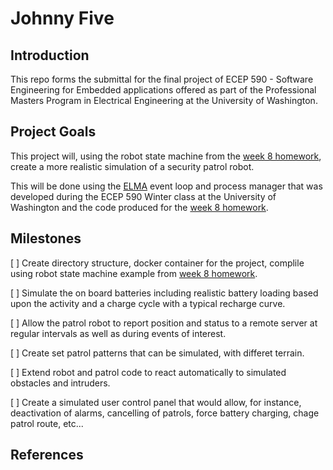 # Johnny Five
## Introduction
This repo forms the submittal for the final project of ECEP 590 - Software Engineering for Embedded applications offered as part of the Professional Masters Program in Electrical Engineering at the University of Washington.

## Project Goals
This project will, using the robot state machine from the [week 8 homework](https://github.com/klavins/ECEP520/tree/master/week_7 "ECEP520 Week 8"), create a more realistic simulation of a security patrol robot.

This will be done using the [ELMA](http://klavinslab.org/elma/ "Elma Main Page") event loop and process manager that was developed during the ECEP 590 Winter class at the University of Washington and the code produced for the [week 8 homework](https://github.com/klavins/ECEP520/tree/master/week_7 "ECEP520 Week 8").




## Milestones
[ ] Create directory structure, docker container for the project, complile using robot state machine example from [week 8 homework](https://github.com/klavins/ECEP520/tree/master/week_7 "ECEP520 Week 8").

[ ] Simulate the on board batteries including realistic battery loading based upon the activity and a charge cycle with a typical recharge curve.

[ ] Allow the patrol robot to report position and status to a remote server at regular intervals as well as during events of interest.

[ ] Create set patrol patterns that can be simulated, with differet terrain.

[ ] Extend robot and patrol code to react automatically to simulated obstacles and intruders.

[ ] Create a simulated user control panel that would allow, for instance, deactivation of alarms, cancelling of patrols, force battery charging, chage patrol route, etc... 

## References
